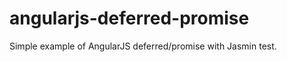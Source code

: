 angularjs-deferred-promise
==========================
Simple example of AngularJS deferred/promise with Jasmin test.
